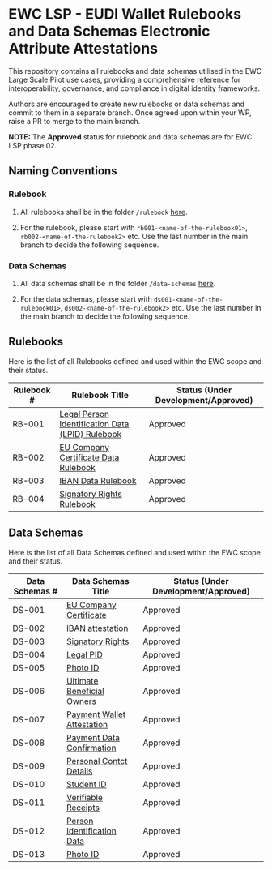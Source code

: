 # EWC LSP - EUDI Wallet Rulebooks and Data Schemas Electronic Attribute Attestations

This repository contains all rulebooks and data schemas utilised in the EWC Large Scale Pilot use cases, providing a comprehensive reference for interoperability, governance, and compliance in digital identity frameworks.

Authors are encouraged to create new rulebooks or data schemas and commit to them in a separate branch. Once agreed upon within your WP, raise a PR to merge to the main branch.

**NOTE:** The **Approved** status for rulebook and data schemas are for EWC LSP phase 02.

## Naming Conventions

### Rulebook

1. All rulebooks shall be in the folder `/rulebook` [here](/rulebooks).

2. For the rulebook, please start with `rb001-<name-of-the-rulebook01>`, `rb002-<name-of-the-rulebook2>` etc. Use the last number in the main branch to decide the following sequence.

### Data Schemas

1. All data schemas shall be in the folder `/data-schemas` [here](/data-schemas).

2. For the data schemas, please start with `ds001-<name-of-the-rulebook01>`, `ds002-<name-of-the-rulebook2>` etc. Use the last number in the main branch to decide the following sequence.

## Rulebooks

Here is the list of all Rulebooks defined and used within the EWC scope and their status.

| **Rulebook #** | **Rulebook Title**                                                                                       | **Status (Under Development/Approved)** |
| -------------- | -------------------------------------------------------------------------------------------------------- | --------------------------------------- |
| RB-001         | [Legal Person Identification Data (LPID) Rulebook](/rulebooks/rb001-legal-person-identification-data.md) | Approved                                |
| RB-002         | [EU Company Certificate Data Rulebook](/rulebooks/rb002_eu_company_certificate.md)                       | Approved                                |
| RB-003         | [IBAN Data Rulebook](/rulebooks/rb003_IBAN_attestation.md)                                               | Approved                                |
| RB-004         | [Signatory Rights Rulebook](/rulebooks/rb004_signatory_rights.md)                                        | Approved                                |

## Data Schemas

Here is the list of all Data Schemas defined and used within the EWC scope and their status.

| **Data Schemas #** | **Data Schemas Title**                                                                        | **Status (Under Development/Approved)** |
| ------------------ | --------------------------------------------------------------------------------------------- | --------------------------------------- |
| DS-001             | [EU Company Certificate](/data-schemas/ds001-eu-company-certificate.json)                     | Approved                                |
| DS-002             | [IBAN attestation](/data-schemas/ds002-iban-attestation.json)                                 | Approved                                |
| DS-003             | [Signatory Rights](/data-schemas/ds003-signatory-rights-attestation.json)                     | Approved                                |
| DS-004             | [Legal PID](/data-schemas/ds004-legal-person-identification-data.json)                        | Approved                                |
| DS-005             | [Photo ID](/data-schemas/ds005-photo-id-travel-document.json)                                 | Approved                                |
| DS-006             | [Ultimate Beneficial Owners](/data-schemas/ds006-ultimate-beneficial-owners-attestation.json) | Approved                                |
| DS-007             | [Payment Wallet Attestation](/data-schemas/ds007-payment-wallet-attestation.json)             | Approved                                |
| DS-008             | [Payment Data Confirmation ](/data-schemas/ds008-payment-data-confirmation.json)              | Approved                                |
| DS-009             | [Personal Contct Details ](/data-schemas/ds009-personal-contact-details-document.json)        | Approved                                |
| DS-010             | [Student ID](/data-schemas/ds010-student-id.json)                                             | Approved                                |
| DS-011             | [Verifiable Receipts](/data-schemas/ds011-vReceipts.json)                                     | Approved                                |
| DS-012             | [Person Identification Data](/data-schemas/ds012-person-identification-data.json)             | Approved                                |
| DS-013             | [Photo ID](/data-schemas/ds013-photo-id.json)                                                 | Approved                                |
